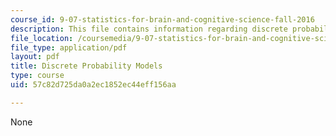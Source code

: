 ```yaml
---
course_id: 9-07-statistics-for-brain-and-cognitive-science-fall-2016
description: This file contains information regarding discrete probability models.
file_location: /coursemedia/9-07-statistics-for-brain-and-cognitive-science-fall-2016/57c82d725da0a2ec1852ec44eff156aa_MIT9_07F16_lec2.pdf
file_type: application/pdf
layout: pdf
title: Discrete Probability Models
type: course
uid: 57c82d725da0a2ec1852ec44eff156aa

---
```

None